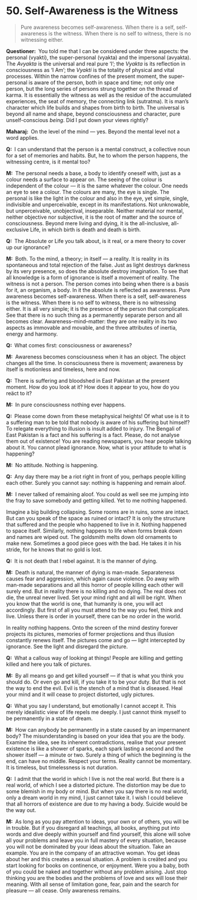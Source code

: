 # 50. Self-Awareness is the Witness

>Pure awareness becomes self-awareness. When there is a self, self-awareness is the witness. When there is no self to witness, there is no witnessing either.

**Questioner:**&ensp;You told me that I can be considered under three aspects: the personal (<span data-tippy-content="Person, the outer self.">vyakti</span>), the super-personal (<span data-tippy-content="Manifest matter, the evolved nature. Opposite is <em>avyakta</em>.">vyakta</span>) and the impersonal (<span data-tippy-content="Unmanifest. Opposite is <em>vyakta</em>.">avyakta</span>). The *Avyakta* is the universal and real pure ‘I’; the *Vyakta* is its reflection in consciousness as ‘I Am’; the *Vyakti* is the totality of physical and vital processes. Within the narrow confines of the present moment, the super-personal is aware of the person, both in space and time; not only one person, but the long series of persons strung together on the thread of <span data-tippy-content="Action or “the fruits of action”. <em>Karma</em> is of three kinds: <em>sanchita</em> (accumulated from previous births), <em>prarabdha</em> (portion of the past <em>karma</em> to be worked out in the present life) and <em>agami</em> (the current <em>karma</em> the result of which will fructify in future).">karma</span>. It is essentially the witness as well as the residue of the accumulated experiences, the seat of memory, the connecting link (<span data-tippy-content="The connecting link between all beings. The string-like supporter of the manifested worlds, hence the pure consciousness which is the substratum of all beings. <em>Maharaj</em> uses the word for the accumulated <em>karma</em> from life to life.">sutratma</span>). It is man’s character which life builds and shapes from birth to birth. The universal is beyond all name and shape, beyond consciousness and character, pure unself-conscious *being*. Did I put down your views rightly?

**Maharaj:**&ensp;On the level of the mind — yes. Beyond the mental level not a word applies.

**Q:**&ensp;I can understand that the person is a mental construct, a collective noun for a set of memories and habits. But, he to whom the person happens, the witnessing centre, is it mental too?

**M:**&ensp;The personal needs a base, a body to identify oneself with, just as a colour needs a surface to appear on. The seeing of the colour is independent of the colour — it is the same whatever the colour. One needs an eye to see a colour. The colours are many, the eye is single. The personal is like the light in the colour and also in the eye, yet simple, single, indivisible and unperceivable, except in its manifestations. Not unknowable, but unperceivable, unobjectival, inseparable. Neither material nor mental, neither objective nor subjective, it is the root of matter and the source of consciousness. Beyond mere living and dying, it is the all-inclusive, all-exclusive Life, in which birth is death and death is birth.

**Q:**&ensp;The Absolute or Life you talk about, is it real, or a mere theory to cover up our ignorance?

**M:**&ensp;Both. To the mind, a theory; in itself — a reality. It is reality in its spontaneous and total rejection of the false. Just as light destroys darkness by its very presence, so does the absolute destroy imagination. To see that all knowledge is a form of ignorance is itself a movement of reality. The witness is not a person. The person comes into being when there is a basis for it, an organism, a body. In it the absolute is reflected as awareness. Pure awareness becomes self-awareness. When there is a self, self-awareness is the witness. When there is no self to witness, there is no witnessing either. It is all very simple; it is the presence of the person that complicates. See that there is no such thing as a permanently separate person and all becomes clear. Awareness–mind–matter: they are one reality in its two aspects as immovable and movable, and the three attributes of inertia, energy and harmony.

**Q:**&ensp;What comes first: consciousness or awareness?

**M:**&ensp;Awareness becomes consciousness when it has an object. The object changes all the time. In consciousness there is movement; awareness by itself is motionless and timeless, here and now.

**Q:**&ensp;There is suffering and bloodshed in East Pakistan at the present moment. How do you look at it? How does it appear to you, how do you reäct to it?

**M:**&ensp;In pure consciousness nothing ever happens.

**Q:**&ensp;Please come down from these metaphysical heights! Of what use is it to a suffering man to be told that nobody is aware of his suffering but himself? To relegate everything to illusion is insult added to injury. The Bengali of East Pakistan is a fact and his suffering is a fact. Please, do not analyse them out of existence! You are reading newspapers, you hear people talking about it. You cannot plead ignorance. Now, what is your attitude to what is happening?

**M:**&ensp;No attitude. Nothing is happening.

**Q:**&ensp;Any day there may be a riot right in front of you, perhaps people killing each other. Surely you cannot say: nothing is happening and remain aloof.

**M:**&ensp;I never talked of remaining aloof. You could as well see me jumping into the fray to save somebody and getting killed. Yet to me nothing happened. 

Imagine a big building collapsing. Some rooms are in ruins, some are intact. But can you speak of the space as ruined or intact? It is only the structure that suffered and the people who happened to live in it. Nothing happened to space itself. Similarly, nothing happens to life when forms break down and names are wiped out. The goldsmith melts down old ornaments to make new. Sometimes a good piece goes with the bad. He takes it in his stride, for he knows that no gold is lost.

**Q:**&ensp;It is not death that I rebel against. It is the manner of dying.

**M:**&ensp;Death is natural, the manner of dying is man-made. Separateness causes fear and aggression, which again cause violence. Do away with man-made separations and all this horror of people killing each other will surely end. But in reality there is no killing and no dying. The real does not die, the unreal never lived. Set your mind right and all will be right. When you know that the world is one, that humanity is one, you will act accordingly. But first of all you must attend to the way you feel, think and live. Unless there is order in yourself, there can be no order in the world. 

In reality nothing happens. Onto the screen of the mind destiny forever projects its pictures, memories of former projections and thus illusion constantly renews itself. The pictures come and go — light intercepted by ignorance. See the light and disregard the picture.

**Q:**&ensp;What a callous way of looking at things! People are killing and getting killed and here you talk of pictures.

**M:**&ensp;By all means go and get killed yourself — if that is what you think you should do. Or even go and kill, if you take it to be your duty. But that is not the way to end the evil. Evil is the stench of a mind that is diseased. Heal your mind and it will cease to project distorted, ugly pictures.

**Q:**&ensp;What you say I understand, but emotionally I cannot accept it. This merely idealistic view of life repels me deeply. I just cannot think myself to be permanently in a state of dream.

**M:**&ensp;How can anybody be permanently in a state caused by an impermanent body? The misunderstanding is based on your idea that you are the body. Examine the idea, see its inherent contradictions, realise that your present existence is like a shower of sparks, each spark lasting a second and the shower itself — a minute or two. Surely a thing of which the beginning is the end, can have no middle. Respect your terms. Reality cannot be momentary. It is timeless, but timelessness is not duration.

**Q:**&ensp;I admit that the world in which I live is not the real world. But there is a real world, of which I see a distorted picture. The distortion may be due to some blemish in my body or mind. But when you say there is no real world, only a dream world in my mind, I just cannot take it. I wish I could believe that all horrors of existence are due to my having a body. Suicide would be the way out.

**M:**&ensp;As long as you pay attention to ideas, your own or of others, you will be in trouble. But if you disregard all teachings, all books, anything put into words and dive deeply within yourself and find yourself, this alone will solve all your problems and leave you in full mastery of every situation, because you will not be dominated by your ideas about the situation. Take an example. You are in the company of an attractive woman. You get ideas about her and this creates a sexual situation. A problem is creäted and you start looking for books on continence, or enjoyment. Were you a baby, both of you could be naked and together without any problem arising. Just stop thinking you are the bodies and the problems of love and sex will lose their meaning. With all sense of limitation gone, fear, pain and the search for pleasure — all cease. Only awareness remains.

<script>
export default {
  props: ["slot-key"],
  mounted () {
    tippy("[data-tippy-content]", {allowHTML: true});
  }
}
</script>